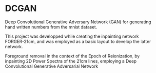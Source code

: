 # DCGAN
Deep Convolutional Generative Adversary Network (GAN) for generating hand written numbers from the mnist dataset.

This project was developped while creating the inpainting network FORGER-21cm, and was employed as a basic layout to develop the latter network.

Foreground removal in the context of the Epoch of Reionization, by inpainting 2D Power Spectra of the 21cm lines, employing a Deep Convolutional Generative Adversarial Network
